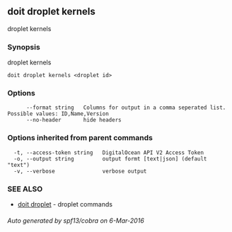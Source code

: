 ## doit droplet kernels

droplet kernels

### Synopsis


droplet kernels

```
doit droplet kernels <droplet id>
```

### Options

```
      --format string   Columns for output in a comma seperated list. Possible values: ID,Name,Version
      --no-header       hide headers
```

### Options inherited from parent commands

```
  -t, --access-token string   DigitalOcean API V2 Access Token
  -o, --output string         output formt [text|json] (default "text")
  -v, --verbose               verbose output
```

### SEE ALSO
* [doit droplet](doit_droplet.md)	 - droplet commands

###### Auto generated by spf13/cobra on 6-Mar-2016
